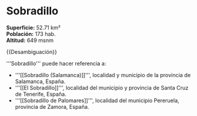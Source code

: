 # Sobradillo

**Superficie:** 52.71 km²  
**Población:** 173 hab.  
**Altitud:** 649 msnm  

{{Desambiguación}}

'''Sobradillo''' puede hacer referencia a:

* '''[[Sobradillo (Salamanca)]]''', localidad y municipio de la provincia de Salamanca, España.
* '''[[El Sobradillo]]''', localidad del municipio y provincia de Santa Cruz de Tenerife, España.
* '''[[Sobradillo de Palomares]]''', localidad del municipio Pereruela, provincia de Zamora, España.